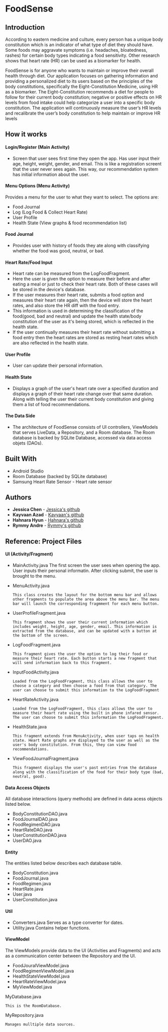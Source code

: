 # FoodSense

## Introduction
According to eastern medicine and culture, every person has a unique body constitution which is an indicator of what type of diet they should have. Some foods may aggravate symptoms (i.e. headaches, bloatedness, rashes) for certain body types indicating a food sensitivity. Other research shows that heart rate (HR) can be used as a biomarker for health. 

FoodSense is for anyone who wants to maintain or improve their overall health through diet. Our application focuses on gathering information and providing a personalized diet to its users based on the principles of the body constitutions, specifically the Eight-Constitution Medicine, using HR as a biomarker. The Eight-Constitution recommends a diet for people to follow for their current body constitution; negative or positive effects on HR levels from food intake could help categorize a user into a specific body constitution. The application will continuously measure the user’s HR levels and recalibrate the user’s body constitution to help maintain or improve HR levels

## How it works

#### Login/Register (Main Activity)
* Screen that user sees first time they open the app. Has user input their age, height, weight, gender, and email. This is like a registration screent that the user never sees again. This way, our recommendation system has initial information about the user.

#### Menu Options (Menu Activity)
Provides a menu for the user to what they want to select. The options are: 
* Food Journal
* Log (Log Food & Collect Heart Rate)
* User Profile
* Health State (View graphs & food recommendation list)

#### Food Journal
* Provides user with history of foods they ate along with classifying whether the food was good, neutral, or bad. 

#### Heart Rate/Food Input

* Heart rate can be measured from the LogFoodFragment. 
* Here the user is given the option to measure their before and after eating a meal or just to check their heart rate. Both of these cases will be stored in the device's database. 
* If the user measures their heart rate, submits a food option and measures their heart rate again, then the device will store the heart rates, and also store the HR diff with the food entry. 
* This information is used in determining the classification of the food(good, bad and neutral) and update the health state/body constitution of the user as it's being stored, which is reflected in the health state. 
* If the user continually measures their heart rate without submitting a food entry then the heart rates are stored as resting heart rates which are also reflected in the health state.


#### User Profile
* User can update their personal information.

#### Health State
* Displays a graph of the user's heart rate over a specified duration and displays a graph of their heart rate change over that same duration. Along with telling the user their current body constitution and giving them a list of food recommendations.

#### The Data Side
* The architecture of FoodSense consists of UI controllers, ViewModels that serves LiveData, a Repository, and a Room database. The Room database is backed by SQLite Database, accessed via data access objets (DAOs).


## Built With

* Android Studio 
* Room Database (backed by SQLite database)
* Samsung Heart Rate Sensor - Heart rate sensor

## Authors

* **Jessica Chen** - [Jessica's github](https://github.com/chenjessica1920)
* **Kayvaan Azad** - [Kavyaan's github](https://github.com/kazad123)
* **Hahnara Hyun** - [Hahnara's github](https://github.com/hahnarahyun)
* **Rymmy Andre** - [Rymmy's github](https://github.com/randre0)


## Reference: Project Files
#### UI (Activity/Fragment)
  * MainActivity.java
   The first screen the user sees when opening the app. User inputs their personal informatin. After clicking submit, the user is brought to the menu.

  * MenuActivity.java
    ```
    This class creates the layout for the bottom menu bar and allows other fragments to populate the area above the menu bar. The menu bar will launch the corresponding fragmment for each menu button.
    ```
  * UserProfileFragment.java
    ```
    This fragment shows the user their current information which includes weight, height, age, gender, email. This information is extracted from the database, and can be updated with a button at the bottom of the screen.
    ```
  * LogFoodFragment.java
    ```
    This fragment gives the user the option to log their food or measure their heart rate. Each button starts a new fragment that will send information back to this fragment.
    ```
  * InputFoodActivity.java
    ```
    Loaded from the LogFoodFragment, this class allows the user to choose a category and then choose a food from that category. The user can choose to submit this information to the LogFoodFragment
    ```
  * HeartRateActivity.java
    ```
    Loaded from the LogFoodFragment, this class allows the user to measure their heart rate using the built in phone infared sensor. The user can choose to submit this information the LogFoodFragment.
    ```
  * HealthState.java
    ```
    This fragment extends from MenuActivity, when user taps on health state. Heart Rate graphs are displayed to the user as well as the user's body constitution. From this, they can view food recommendations.
    ```
  * ViewFoodJournalFragment.java
    ```
    This fragment displays the user's past entries from the database along with the classification of the food for their body type (bad, neutral, good). 
    ```
#### Data Access Objects
All database interactions (query methods) are defined in data acess objects listed below.
  * BodyConstitutionDAO.java
  * FoodJournalDAO.java
  * FoodRegimenDAO.java
  * HeartRateDAO.java
  * UserConstitutionDAO.java
  * UserDAO.java

#### Entity
The entities listed below describes each database table.
  * BodyConstitution.java
  * FoodJournal.java
  * FoodRegimen.java
  * HeartRate.java
  * User.java
  * UserConstitution.java

#### Util
* Converters.java
  Serves as a type converter for dates.
* Utility.java
  Contains helper functions.

#### ViewModel
The ViewModels provide data to the UI (Activities and Fragments) and acts as a communication center between the Repository and the UI. 
  * FoodJouralViewModel.java
  * FoodRegimenViewModel.java
  * HealthStateViewModel.java
  * HeartRateViewModel.java
  * MyViewModel.java

MyDatabase.java
```
This is the RoomDatabase. 
```
MyRepository.java
```
Manages mulltiple data sources. 
```
